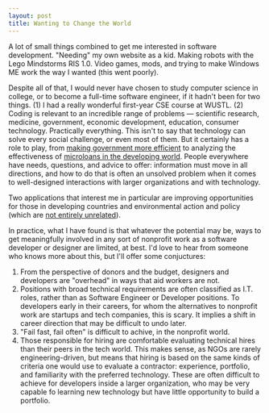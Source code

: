 ```yaml
---
layout: post
title: Wanting to Change the World
---
```


A lot of small things combined to get me interested in software development. "Needing" my own website as a kid. Making robots with the Lego Mindstorms RIS 1.0. Video games, mods, and trying to make Windows ME work the way I wanted (this went poorly).

Despite all of that, I would never have chosen to study computer science in college, or to become a full-time software engineer, if it hadn't been for two things. (1) I had a really wonderful first-year CSE course at WUSTL. (2) Coding is relevant to an incredible range of problems — scientific research, medicine, government, economic development, education, consumer technology. Practically everything. This isn't to say that technology can solve every social challenge, or even most of them. But it certainly has a role to play, from [making government more efficient](http://www.codeforamerica.org/) to analyzing the effectiveness of [microloans in the developing world](http://www.kiva.org/). People everywhere have needs, questions, and advice to offer: information must move in all directions, and how to do that is often an unsolved problem when it comes to well-designed interactions with larger organizations and with technology.

Two applications that interest me in particular are improving opportunities for those in developing countries and environmental action and policy (which are [not entirely unrelated](http://www.theguardian.com/global-development/2013/sep/27/climate-change-poor-countries-ipcc)).

In practice, what I have found is that whatever the potential may be, ways to get meaningfully involved in any sort of nonprofit work as a software developer or designer are limited, at best. I'd love to hear from someone who knows more about this, but I'll offer some conjuctures:

1. From the perspective of donors and the budget, designers and developers are "overhead" in ways that aid workers are not.
2. Positions with broad technical requirements are often classified as I.T. roles, rather than as Software Engineer or Developer positions. To developers early in their careers, for whom the alternatives to nonprofit work are startups and tech companies, this is scary. It implies a shift in career direction that may be difficult to undo later.
3. "Fail fast, fail often" is difficult to achive, in the nonprofit world.
4. Those responsible for hiring are comfortable evaluating technical hires than their peers in the tech world. This makes sense, as NGOs are rarely engineering-driven, but means that hiring is based on the same kinds of criteria one would use to evaluate a contractor: experience, portfolio, and familiarity with the preferred technology. These are often difficult to achieve for developers inside a larger organization, who may be very capable fo learning new technology but have little opportunity to build a portfolio.